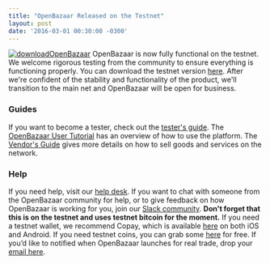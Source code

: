 ```yaml
---
title: "OpenBazaar Released on the Testnet" 
layout: post
date: '2016-03-01 00:30:00 -0300'
---
```

        
[![downloadOpenBazaar](downloadOpenBazaar.png)](downloadOpenBazaar.png) OpenBazaar is now fully functional on the testnet. We welcome rigorous testing from the community to ensure everything is functioning properly. You can download the testnet version [here](http://openbazaar.org/). After we're confident of the stability and functionality of the product, we'll transition to the main net and OpenBazaar will be open for business.

### Guides

If you want to become a tester, check out the [tester's guide](https://blog.openbazaar.org/openbazaar-testers-guide/). The [OpenBazaar User Tutorial](https://blog.openbazaar.org/openbazaar-user-tutorial/) has an overview of how to use the platform. The [Vendor's Guide](https://blog.openbazaar.org/vendors-guide-to-openbazaar/) gives more details on how to sell goods and services on the network.

### Help

If you need help, visit our [help desk](https://openbazaar.zendesk.com/hc/en-us). If you want to chat with someone from the OpenBazaar community for help, or to give feedback on how OpenBazaar is working for you, join our [Slack community](http://slack.openbazaar.org/). **Don't forget that this is on the testnet and uses testnet bitcoin for the moment.** If you need a testnet wallet, we recommend Copay, which is available [here](http://copay.io/) on both iOS and Android. If you need testnet coins, you can grab some [here](http://tpfaucet.appspot.com/) for free. If you’d like to notified when OpenBazaar launches for real trade, drop your [email here](http://ob1.io/).